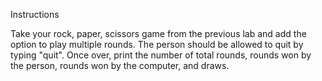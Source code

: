 Instructions

Take your rock, paper, scissors game from the previous lab and add the option to play multiple rounds. The person should be allowed to quit by typing "quit". Once over, print the number of total rounds, rounds won by the person, rounds won by the computer, and draws.
